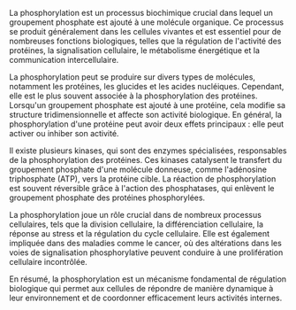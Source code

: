La phosphorylation est un processus biochimique crucial dans lequel un groupement phosphate est ajouté à une molécule organique. Ce processus se produit généralement dans les cellules vivantes et est essentiel pour de nombreuses fonctions biologiques, telles que la régulation de l'activité des protéines, la signalisation cellulaire, le métabolisme énergétique et la communication intercellulaire.

La phosphorylation peut se produire sur divers types de molécules, notamment les protéines, les glucides et les acides nucléiques. Cependant, elle est le plus souvent associée à la phosphorylation des protéines. Lorsqu'un groupement phosphate est ajouté à une protéine, cela modifie sa structure tridimensionnelle et affecte son activité biologique. En général, la phosphorylation d'une protéine peut avoir deux effets principaux : elle peut activer ou inhiber son activité.

Il existe plusieurs kinases, qui sont des enzymes spécialisées, responsables de la phosphorylation des protéines. Ces kinases catalysent le transfert du groupement phosphate d'une molécule donneuse, comme l'adénosine triphosphate (ATP), vers la protéine cible. La réaction de phosphorylation est souvent réversible grâce à l'action des phosphatases, qui enlèvent le groupement phosphate des protéines phosphorylées.

La phosphorylation joue un rôle crucial dans de nombreux processus cellulaires, tels que la division cellulaire, la différenciation cellulaire, la réponse au stress et la régulation du cycle cellulaire. Elle est également impliquée dans des maladies comme le cancer, où des altérations dans les voies de signalisation phosphorylative peuvent conduire à une prolifération cellulaire incontrôlée.

En résumé, la phosphorylation est un mécanisme fondamental de régulation biologique qui permet aux cellules de répondre de manière dynamique à leur environnement et de coordonner efficacement leurs activités internes.